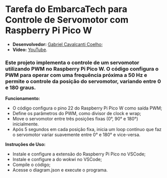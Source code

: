 # Tarefa do EmbarcaTech para Controle de Servomotor com Raspberry Pi Pico W
  - **Desenvolvedor:** <ins>Gabriel Cavalcanti Coelho</ins>;
  - **Vídeo:** [YouTube](https://youtu.be/JP57l_HP9oQ?si=sD9WghMILiYSdXGp).

### Este projeto implementa o controle de um servomotor utilizando PWM no Raspberry Pi Pico W. O código configura o PWM para operar com uma frequência próxima a 50 Hz e permite o controle da posição do servomotor, variando entre 0 e 180 graus.

**Funcionamento:**
  - O código configura o pino 22 do Raspberry Pi Pico W como saída PWM;
  - Define os parâmetros do PWM, como divisor de clock e wrap;
  - Move o servomotor entre três posições fixas (0°, 90° e 180°) inicialmente.
  - Após 5 segundos em cada posição fixa, inicia um loop contínuo que faz o servomotor variar suavemente entre 0° e 180° e vice-versa.

**Instruções de Uso:**
  - Instale e configure a extensão do Raspberry Pi Pico no VSCode;
  - Instale e configure a do wokwi no VSCode;
  - Compile o código;
  - Acesse o diagram.json e execute o programa.
